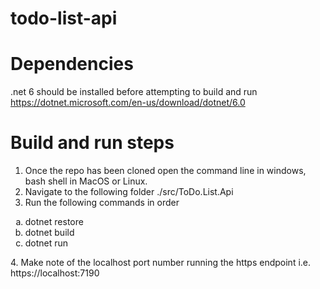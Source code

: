 # todo-list-api

# Dependencies
.net 6 should be installed before attempting to build and run https://dotnet.microsoft.com/en-us/download/dotnet/6.0

# Build and run steps

1. Once the repo has been cloned open the command line in windows, bash shell in MacOS or Linux.
2. Navigate to the following folder ./src/ToDo.List.Api
3. Run the following commands in order
<ol type="a">
  <li>dotnet restore</li>
  <li>dotnet build</li>
  <li>dotnet run</li>
</ol>
4. Make note of the localhost port number running the https endpoint i.e. https://localhost:7190
